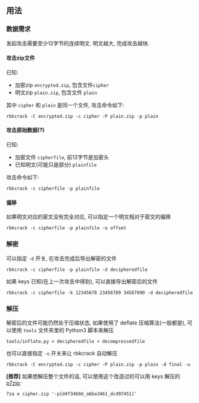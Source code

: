 用法
-----

### 数据需求

发起攻击需要至少12字节的连续明文.
明文越大, 完成攻击越快.

#### 攻击zip文件

已知:
- 加密zip `encrypted.zip`, 包含文件`cipher`
- 明文zip `plain.zip`, 包含文件 `plain`

其中 `cipher` 和 `plain` 是同一个文件, 攻击命令如下:

    rbkcrack -C encrypted.zip -c cipher -P plain.zip -p plain

#### 攻击原始数据(?)

已知:
- 加密文件 `cipherfile`, 前12字节是加密头
- 已知明文(可能只是部分) `plainfile`

攻击命令如下:

    rbkcrack -c cipherfile -p plainfile

#### 偏移

如果明文对应的密文没有完全对应, 可以指定一个明文相对于密文的偏移

    rbkcrack -c cipherfile -p plainfile -o offset

### 解密

可以指定 `-d` 开关, 在攻击完成后导出解密的文件

    rbkcrack -c cipherfile -p plainfile -d decipheredfile

如果 keys 已知(在上一次攻击中得到), 可以直接导出解密后的文件

    rbkcrack -c cipherfile -k 12345678 23456789 34567890 -d decipheredfile

### 解压

解密后的文件可能仍然处于压缩状态, 如果使用了 deflate 压缩算法(一般都是), 可以使用 `tools` 文件夹里的 Python3 脚本来解压

    tools/inflate.py < decipheredfile > decompressedfile

也可以直接指定 `-u` 开关来让 rbkcrack 自动解压

    rbkcrack -C encrypted.zip -c cipher -P plain.zip -p plain -d final -u
    
**[推荐]** 如果想解压整个文件的话, 可以使用这个改造过的可以用 keys 解压的 [p7zip](https://github.com/Aloxaf/p7zip):

    7za e cipher.zip '-p[d4f34b9d_a6ba3461_dcd97451]'